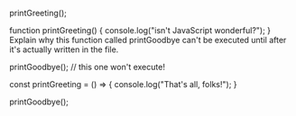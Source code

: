 printGreeting();

function printGreeting() {
  console.log("isn't JavaScript wonderful?");
}
Explain why this function called printGoodbye can't be executed until after it's actually written in the file.

printGoodbye(); // this one won't execute!

const printGreeting = () => {
  console.log("That's all, folks!");
}

printGoodbye();